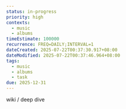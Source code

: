 ```yaml
---
status: in-progress
priority: high
contexts:
  - music
  - albums
timeEstimate: 100000
recurrence: FREQ=DAILY;INTERVAL=1
dateCreated: 2025-07-22T00:37:30.917+08:00
dateModified: 2025-07-22T00:37:46.964+08:00
tags:
  - music
  - albums
  - task
due: 2025-12-31
---
```


wiki / deep dive

